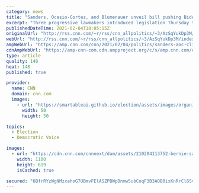 ```yaml
---
category: news
title: "Sanders, Ocasio-Cortez, and Blumenauer unveil bill pushing Biden to declare national climate emergency: 'We are out of time'"
excerpt: "Three progressive lawmakers introduced legislation Thursday that would require President Joe Biden to declare a national climate emergency, arguing that the US is \"out of time and excuses\" to deal with the climate crisis.\n    \n"
publishedDateTime: 2021-02-04T18:05:15Z
originalUrl: "http://rss.cnn.com/~r/rss/cnn_allpolitics/~3/AzSqYukDp3M/index.html"
webUrl: "http://rss.cnn.com/~r/rss/cnn_allpolitics/~3/AzSqYukDp3M/index.html"
ampWebUrl: "https://amp.cnn.com/cnn/2021/02/04/politics/sanders-aoc-climate-change-emergency-bill/index.html"
cdnAmpWebUrl: "https://amp-cnn-com.cdn.ampproject.org/c/s/amp.cnn.com/cnn/2021/02/04/politics/sanders-aoc-climate-change-emergency-bill/index.html"
type: article
quality: 148
heat: 148
published: true

provider:
  name: CNN
  domain: cnn.com
  images:
    - url: "https://smartableai.github.io/election/assets/images/organizations/cnn.com-50x50.jpg"
      width: 50
      height: 50

topics:
  - Election
  - Democratic Voice

images:
  - url: "https://cdn.cnn.com/cnnnext/dam/assets/210204113752-bernie-sanders-aoc-2019-file-super-tease.jpg"
    width: 1100
    height: 619
    isCached: true

secured: "6BfrRYzWgNMzxahoG7UBmvFElASZPBWpDnmw5ubCoqF3B3AOB0ixKnRrCl6SvEm6rxSq2Xopt1PzTD0fylLvWjuiU3sZ6fI/U96jLCJ04qnJGUQyWIDzP4XwrLUKNt4LU6tGdPXDmSgovNn8+W7OvP2vJpTauoOkznjcIFwf4HwhD8gFuJZH1bDB454iolQ2QTqwrxU6laDrRvHm66ubJDIi7BxYyWcKWMbf7NYbFb77GTJN0qRWEAAOjbFKCYdMJ55v/ArTPCD1k/0erAbSgWk00eVvVA+KwxyaR7guXNy6YpJTYbtjZfshNwe5vNsrnfqjdNvQdiWZmNyRS15LSE7j6DchRhZ5pRXjRLaKFlw=;0dIXI9HK6rP07K6NYGX0ug=="
---
```


